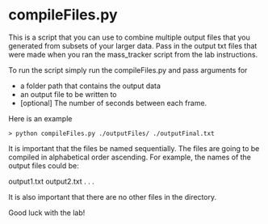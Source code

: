 # compileFiles.py
This is a script that you can use to combine multiple output files
that you generated from subsets of your larger data. Pass in the output
txt files that were made when you ran the mass_tracker script from
the lab instructions.

To run the script simply run the compileFiles.py and pass arguments
for 
 - a folder path that contains the output data
 - an output file to be written to
 - [optional] The number of seconds between each frame.

Here is an example
```
> python compileFiles.py ./outputFiles/ ./outputFinal.txt
```

It is important that the files be named sequentially. The files are 
going to be compiled in alphabetical order ascending. For example, 
the names of the output files could be:

output1.txt
output2.txt
.
.
.

It is also important that there are no other files in the directory.

Good luck with the lab!
